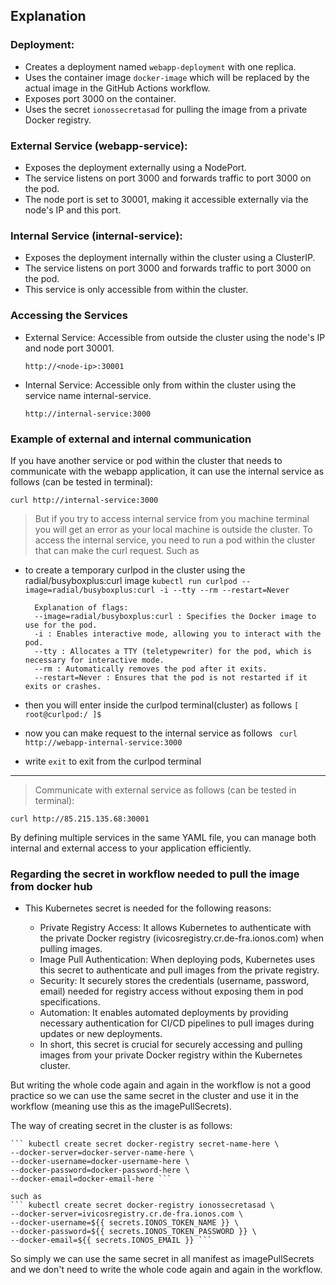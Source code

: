 ## Explanation

### Deployment:

- Creates a deployment named `webapp-deployment` with one replica.
- Uses the container image `docker-image` which will be replaced by the actual image in the GitHub Actions workflow.
- Exposes port 3000 on the container.
- Uses the secret `ionossecretasad` for pulling the image from a private Docker registry.

### External Service (webapp-service):

- Exposes the deployment externally using a NodePort.
- The service listens on port 3000 and forwards traffic to port 3000 on the pod.
- The node port is set to 30001, making it accessible externally via the node's IP and this port.

### Internal Service (internal-service):

- Exposes the deployment internally within the cluster using a ClusterIP.
- The service listens on port 3000 and forwards traffic to port 3000 on the pod.
- This service is only accessible from within the cluster.

### Accessing the Services

- External Service: Accessible from outside the cluster using the node's IP and node port 30001.

    ``` http://<node-ip>:30001 ```

- Internal Service: Accessible only from within the cluster using the service name internal-service.

    ``` http://internal-service:3000 ```

### Example of external and internal communication
If you have another service or pod within the cluster that needs to communicate with the webapp application, it can use the internal service as follows (can be tested in terminal):

    curl http://internal-service:3000

>But if you try to access internal service from you machine terminal you will get an error as your local machine is outside the cluster.
>To access the internal service, you need to run a pod within the cluster that can make the curl request. Such as

- to create a temporary curlpod in the cluster using the radial/busyboxplus:curl image
    ``` kubectl run curlpod --image=radial/busyboxplus:curl -i --tty --rm --restart=Never ```


        Explanation of flags:
        --image=radial/busyboxplus:curl : Specifies the Docker image to use for the pod.
        -i : Enables interactive mode, allowing you to interact with the pod.
        --tty : Allocates a TTY (teletypewriter) for the pod, which is necessary for interactive mode.
        --rm : Automatically removes the pod after it exits.
        --restart=Never : Ensures that the pod is not restarted if it exits or crashes.


- then you will enter inside the curlpod terminal(cluster) as follows
    ``` [ root@curlpod:/ ]$ ```

- now you can make request to the internal service as follows
    ``` curl http://webapp-internal-service:3000```

- write `exit` to exit from the curlpod terminal
---

>Communicate with external service as follows (can be tested in terminal):

    curl http://85.215.135.68:30001

By defining multiple services in the same YAML file, you can manage both internal and external access to your application efficiently.


### Regarding the secret in workflow needed to pull the image from docker hub

- This Kubernetes secret is needed for the following reasons:

    - Private Registry Access: It allows Kubernetes to authenticate with the private Docker registry (ivicosregistry.cr.de-fra.ionos.com) when pulling images.
    - Image Pull Authentication: When deploying pods, Kubernetes uses this secret to authenticate and pull images from the private registry.
    - Security: It securely stores the credentials (username, password, email) needed for registry access without exposing them in pod specifications.
    - Automation: It enables automated deployments by providing necessary authentication for CI/CD pipelines to pull images during updates or new deployments.
    - In short, this secret is crucial for securely accessing and pulling images from your private Docker registry within the Kubernetes cluster.

But writing the whole code again and again in the workflow is not a good practice so we can use the same secret in the cluster and use it in the workflow (meaning use this as the imagePullSecrets).

The way of creating secret in the cluster is as follows:

    ``` kubectl create secret docker-registry secret-name-here \
    --docker-server=docker-server-name-here \
    --docker-username=docker-username-here \
    --docker-password=docker-password-here \
    --docker-email=docker-email-here ```

    such as
    ``` kubectl create secret docker-registry ionossecretasad \
    --docker-server=ivicosregistry.cr.de-fra.ionos.com \
    --docker-username=${{ secrets.IONOS_TOKEN_NAME }} \
    --docker-password=${{ secrets.IONOS_TOKEN_PASSWORD }} \
    --docker-email=${{ secrets.IONOS_EMAIL }} ```

So simply we can use the same secret in all manifest as imagePullSecrets and we don't need to write the whole code again and again in the workflow.